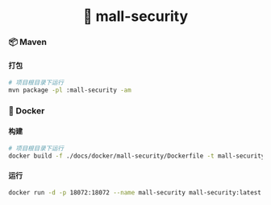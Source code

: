<h1 align="center">🏪 mall-security</h1>

### 📦 Maven

#### 打包

```bash
# 项目根目录下运行
mvn package -pl :mall-security -am
```

### 🐳 Docker

#### 构建

```bash
# 项目根目录下运行
docker build -f ./docs/docker/mall-security/Dockerfile -t mall-security:latest .
```

#### 运行

```bash
docker run -d -p 18072:18072 --name mall-security mall-security:latest
```
